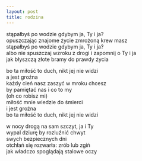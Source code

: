 ```yaml
---
layout: post
title: rodzina
---
```


stąpałbyś po wodzie gdybym ja, Ty i ja?\
opuszczając znajome życie zmrożoną krew masz\
stąpałbyś po wodzie gdybym ja, Ty i ja?\
albo nie spuszczaj wzroku z drogi i zapomnij o Ty i ja\
jak błyszczą złote bramy do prawdy życia


bo ta miłość to duch, nikt jej nie widzi\
a jest groźna\
każdy cień nasz zaszyć w mroku chcesz\
by pamiętać nas i co to my\
(oh co robisz mi)\
miłość mnie wiedzie do śmierci\
i jest groźna\
bo ta miłość to duch, nikt jej nie widzi

w nocy drogą na sam szczyt, ja i Ty\
wypal dziurę by rozluźnić chwyt\
swych bezpiecznych dni\
otchłań się rozwarła: zrób lub zgiń\
jak władczo spoglądają stalowe oczy
